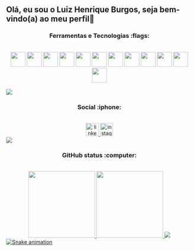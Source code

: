 ## Olá, eu sou o Luiz Henrique Burgos, seja bem-vindo(a) ao meu perfil👋

<div align="center"> 
<h3>  Ferramentas e Tecnologias :flags: </h3>
<br>
<img src="https://cdn.jsdelivr.net/gh/devicons/devicon/icons/angularjs/angularjs-plain.svg" width="40" height="40"/> <img src="https://cdn.jsdelivr.net/gh/devicons/devicon/icons/typescript/typescript-original.svg" width="40" height="40"/> <img src="https://cdn.jsdelivr.net/gh/devicons/devicon/icons/javascript/javascript-original.svg" width="40" height="40"/> <img src="https://cdn.jsdelivr.net/gh/devicons/devicon/icons/html5/html5-plain.svg" width="40" height="40"/> <img src="https://cdn.jsdelivr.net/gh/devicons/devicon/icons/css3/css3-plain.svg" width="40" height="40"/> <img src="https://cdn.jsdelivr.net/gh/devicons/devicon/icons/bootstrap/bootstrap-plain.svg" width="40" height="40"/> <img src="https://cdn.jsdelivr.net/gh/devicons/devicon/icons/git/git-plain.svg" width="40" height="40"/> <img src="https://cdn.jsdelivr.net/gh/devicons/devicon/icons/spring/spring-original.svg" width="40" height="40"/> <img src="https://cdn.jsdelivr.net/gh/devicons/devicon/icons/java/java-original.svg" width="40" height="40"/> <img src="https://cdn.jsdelivr.net/gh/devicons/devicon/icons/firebase/firebase-plain.svg" width="40" height="40"/> <img src="https://cdn.jsdelivr.net/gh/devicons/devicon/icons/mysql/mysql-original.svg" width="40" height="40"/><img src="https://cdn.jsdelivr.net/gh/devicons/devicon/icons/nodejs/nodejs-plain.svg" width="40" height="40"/>
</div>
<br>

<img src="https://user-images.githubusercontent.com/73097560/115834477-dbab4500-a447-11eb-908a-139a6edaec5c.gif">
<div align="center">
<h3> Social :iphone: </h3>
<br>

<a  href="https://www.linkedin.com/in/luizhenriqueburgos" target="_blank">
   <img src="https://img.shields.io/static/v1?message=LinkedIn&logo=linkedin&label=&color=0077B5&logoColor=white&labelColor=&style=for-the-badge" height="35" alt="linkedin logo"  />
</a>
<a  href="https://www.instagram.com/henriqueburgosfs/" target="_blank">
    <img src="https://img.shields.io/static/v1?message=Instagram&logo=instagram&label=&color=E4405F&logoColor=white&labelColor=&style=for-the-badge" height="35" alt="instagram logo"  />
</a>


</a>

</div>

<img src="https://user-images.githubusercontent.com/73097560/115834477-dbab4500-a447-11eb-908a-139a6edaec5c.gif">

<div align="center">
<h3> GitHub status :computer:</h3>
<br>
<a href="https://github.com/henriqueburgos">
<img height="180em" src="https://github-readme-stats.vercel.app/api?username=henriqueburgos&show_icons=true&theme=merko&count_private=true"/>
<img height="180em" src="https://github-readme-stats.vercel.app/api/top-langs/?username=henriqueburgos&layout=compact&langs_count=7&theme=merko"/>

<img src="https://user-images.githubusercontent.com/73097560/115834477-dbab4500-a447-11eb-908a-139a6edaec5c.gif">



</div>

<img src="https://github.com/henriqueburgos/henriqueburgos/raw/output/github-contribution-grid-snake.svg" alt="Snake animation" style="max-width: 100%;">

